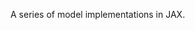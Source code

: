 <!-- ---
layout: distill
title: "JAX Series - Part 1"
date: 2024-10-10 12:00:00
description: An introduction to the mechanics of AutoDiff, exploring its mathematical principles, implementation strategies, and applications in currently most-used frameworks.
giscus_comments: true
authors:
  - name: Ebrahim Pichka
    affiliations:
      name: "-"
tags: deep-learning optimization 
categories: Deep Learning
thumbnail: https://miro.medium.com/v2/resize:fit:720/format:webp/0*2zoQV7HydfU2dV8c
toc:
  - name: 1. The Role of Differentiation in Modern ML Optimization
  - name: 2. The Differentiation Triad
    subsections:
      - name: 2.1 Symbolic Differentiation
      - name: 2.2 Numeric Differentiation
--- -->

A series of model implementations in JAX.